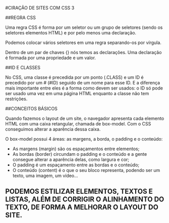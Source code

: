 #CIRAÇÃO DE SITES COM CSS 3

##REGRA CSS

Uma regra CSS é forma por um seletor ou um grupo de seletores (sendo os seletores elementos HTML) e por pelo menos uma declaração. 

Podemos colocar vários seletores em uma regra separando-os por vírgula.

Dentro de um par de chaves {} nós temos as declarações. Uma declaração é formada por uma propriedade e um valor.

##ID E CLASSES

No CSS, uma classe é precedida por um ponto (.CLASS) e um ID é precedido por um # (#ID) seguido de um nome para esse ID.
E a diferença mais importante entre eles é a forma como devem ser usados: o ID só pode ser usado uma vez em uma página HTML enquanto a classe não tem restrições.

##CONCEITOS BÁSICOS

Quando fazemos o layout de um site, o navegador apresenta cada elemento HTML com uma caixa retangular, chamada de box-model.
Com o CSS conseguimos alterar a aparência dessa caixa. 

O box-model possui 4 áreas: as margens, a borda, o padding e o conteúdo:

 - As margens (margin) são os espaçamentos entre elementos;
 - As bordas (border) circundam o padding e o conteúdo e a gente consegue alterar a aparência delas, como largura e cor;
 - O padding é um espaçamento entre as bordas e o conteúdo;
 - O conteúdo (content) é o que o seu bloco representa, podendo ser um texto, uma imagem, um vídeo...
 
## PODEMOS ESTILIZAR ELEMENTOS, TEXTOS E LISTAS, ALÉM DE CORRIGIR O ALINHAMENTO DO TEXTO, DE FORMA A MELHORAR O LAYOUT DO SITE.


